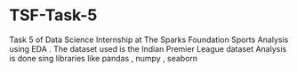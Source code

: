 # TSF-Task-5
Task 5 of Data Science Internship at The Sparks Foundation
Sports Analysis using EDA . The dataset used is the Indian Premier League dataset
Analysis is done sing libraries like pandas , numpy , seaborn
